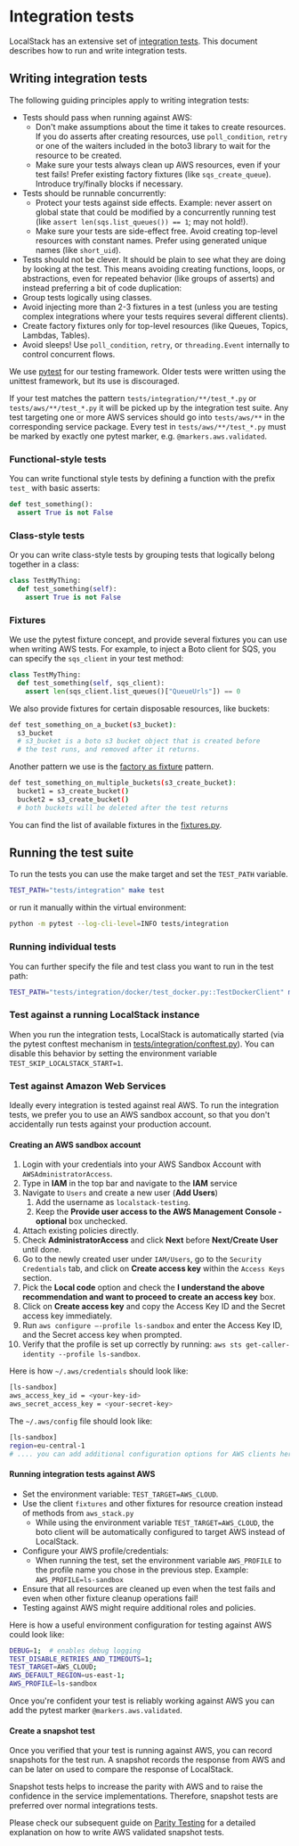# Integration tests

LocalStack has an extensive set of [integration tests](https://github.com/localstack/localstack/tree/master/tests/integration). This document describes how to run and write integration tests.

## Writing integration tests

The following guiding principles apply to writing integration tests:

-   Tests should pass when running against AWS:
    -   Don't make assumptions about the time it takes to create resources. If you do asserts after creating resources, use `poll_condition`, `retry` or one of the waiters included in the boto3 library to wait for the resource to be created.
    -   Make sure your tests always clean up AWS resources, even if your test fails! Prefer existing factory fixtures (like `sqs_create_queue`). Introduce try/finally blocks if necessary.
-   Tests should be runnable concurrently:
    -   Protect your tests against side effects. Example: never assert on global state that could be modified by a concurrently running test (like `assert len(sqs.list_queues()) == 1`; may not hold!).
    -   Make sure your tests are side-effect free. Avoid creating top-level resources with constant names. Prefer using generated unique names (like `short_uid`).
-   Tests should not be clever. It should be plain to see what they are doing by looking at the test. This means avoiding creating functions, loops, or abstractions, even for repeated behavior (like groups of asserts) and instead preferring a bit of code duplication:
-   Group tests logically using classes.
-   Avoid injecting more than 2-3 fixtures in a test (unless you are testing complex integrations where your tests requires several different clients).
-   Create factory fixtures only for top-level resources (like Queues, Topics, Lambdas, Tables).
-   Avoid sleeps! Use `poll_condition`, `retry`, or `threading.Event` internally to control concurrent flows.

We use [pytest](https://docs.pytest.org) for our testing framework.
Older tests were written using the unittest framework, but its use is discouraged.

If your test matches the pattern `tests/integration/**/test_*.py` or `tests/aws/**/test_*.py` it will be picked up by the integration test suite.
Any test targeting one or more AWS services should go into `tests/aws/**` in the corresponding service package.
Every test in `tests/aws/**/test_*.py` must be marked by exactly one pytest marker, e.g. `@markers.aws.validated`.

### Functional-style tests

You can write functional style tests by defining a function with the prefix `test_` with basic asserts:

```python
def test_something():
  assert True is not False
```

### Class-style tests

Or you can write class-style tests by grouping tests that logically belong together in a class:

```python
class TestMyThing:
  def test_something(self):
    assert True is not False
```

### Fixtures

We use the pytest fixture concept, and provide several fixtures you can use when writing AWS tests. For example, to inject a Boto client for SQS, you can specify the `sqs_client` in your test method:

```python
class TestMyThing:
  def test_something(self, sqs_client):
    assert len(sqs_client.list_queues()["QueueUrls"]) == 0
```

We also provide fixtures for certain disposable resources, like buckets:

```bash
def test_something_on_a_bucket(s3_bucket):
  s3_bucket
  # s3_bucket is a boto s3 bucket object that is created before
  # the test runs, and removed after it returns.
```

Another pattern we use is the [factory as fixture](https://docs.pytest.org/en/6.2.x/fixture.html#factories-as-fixtures) pattern.

```bash
def test_something_on_multiple_buckets(s3_create_bucket):
  bucket1 = s3_create_bucket()
  bucket2 = s3_create_bucket()
  # both buckets will be deleted after the test returns
```

You can find the list of available fixtures in the [fixtures.py](https://github.com/localstack/localstack/blob/master/localstack/testing/pytest/fixtures.py).


## Running the test suite

To run the tests you can use the make target and set the `TEST_PATH` variable.

```bash
TEST_PATH="tests/integration" make test
```

or run it manually within the virtual environment:

```bash
python -m pytest --log-cli-level=INFO tests/integration
```

### Running individual tests

You can further specify the file and test class you want to run in the test path:

```bash
TEST_PATH="tests/integration/docker/test_docker.py::TestDockerClient" make test
```

### Test against a running LocalStack instance

When you run the integration tests, LocalStack is automatically started (via the pytest conftest mechanism in [tests/integration/conftest.py](https://github.com/localstack/localstack/blob/master/tests/integration/conftest.py)).
You can disable this behavior by setting the environment variable `TEST_SKIP_LOCALSTACK_START=1`.

### Test against Amazon Web Services

Ideally every integration is tested against real AWS. To run the integration tests, we prefer you to use an AWS sandbox account, so that you don't accidentally run tests against your production account.

#### Creating an AWS sandbox account

1.  Login with your credentials into your AWS Sandbox Account with `AWSAdministratorAccess`.
2.  Type in **IAM** in the top bar and navigate to the **IAM** service
3.  Navigate to `Users` and create a new user (**Add Users**)
    1.  Add the username as `localstack-testing`.
    2.  Keep the **Provide user access to the AWS Management Console - optional** box unchecked.
4.  Attach existing policies directly.
5.  Check **AdministratorAccess** and click **Next** before **Next/Create User** until done.
6.  Go to the newly created user under `IAM/Users`, go to the `Security Credentials` tab, and click on **Create access key** within the `Access Keys` section.
7.  Pick the **Local code** option and check the **I understand the above recommendation and want to proceed to create an access key** box.
8.  Click on **Create access key** and copy the Access Key ID and the Secret access key immediately.
9.  Run `aws configure —-profile ls-sandbox` and enter the Access Key ID, and the Secret access key when prompted.
10.  Verify that the profile is set up correctly by running: `aws sts get-caller-identity --profile ls-sandbox`.

Here is how `~/.aws/credentials` should look like:

```bash
[ls-sandbox]
aws_access_key_id = <your-key-id>
aws_secret_access_key = <your-secret-key>
```

The `~/.aws/config` file should look like:

```bash
[ls-sandbox]
region=eu-central-1
# .... you can add additional configuration options for AWS clients here
```

#### Running integration tests against AWS

-   Set the environment variable: `TEST_TARGET=AWS_CLOUD`.
-   Use the client `fixtures` and other fixtures for resource creation instead of methods from `aws_stack.py`
    -   While using the environment variable `TEST_TARGET=AWS_CLOUD`, the boto client will be automatically configured to target AWS instead of LocalStack.
-   Configure your AWS profile/credentials:
    -   When running the test, set the environment variable `AWS_PROFILE` to the profile name you chose in the previous step. Example: `AWS_PROFILE=ls-sandbox`
-   Ensure that all resources are cleaned up even when the test fails and even when other fixture cleanup operations fail!
-   Testing against AWS might require additional roles and policies.

Here is how a useful environment configuration for testing against AWS could look like:

```bash
DEBUG=1;  # enables debug logging
TEST_DISABLE_RETRIES_AND_TIMEOUTS=1;
TEST_TARGET=AWS_CLOUD;
AWS_DEFAULT_REGION=us-east-1;
AWS_PROFILE=ls-sandbox
```

Once you're confident your test is reliably working against AWS you can add the pytest marker `@markers.aws.validated`.

#### Create a snapshot test

Once you verified that your test is running against AWS, you can record snapshots for the test run. A snapshot records the response from AWS and can be later on used to compare the response of LocalStack. 

Snapshot tests helps to increase the parity with AWS and to raise the confidence in the service implementations. Therefore, snapshot tests are preferred over normal integrations tests. 

Please check our subsequent guide on [Parity Testing](parity-testing.md) for a detailed explanation on how to write AWS validated snapshot tests.
